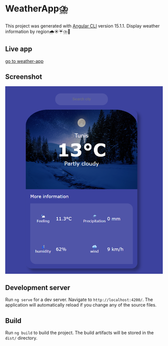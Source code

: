 # WeatherApp⛈️

This project was generated with [Angular CLI](https://github.com/angular/angular-cli) version 15.1.1.
Display weather information by region🌧️☀️☔⛈️🌈

## Live app

[go to weather-app](https://weather-app-nu-nine-98.vercel.app/)

## Screenshot

![App Screenshot](src/assets/app-screenshot.png)

## Development server

Run `ng serve` for a dev server. Navigate to `http://localhost:4200/`. The application will automatically reload if you change any of the source files.

## Build

Run `ng build` to build the project. The build artifacts will be stored in the `dist/` directory.
